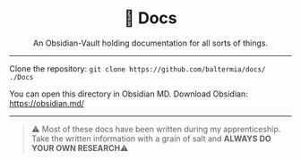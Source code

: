 <div align=center>
  <h1>📖 Docs</h1>
  An Obsidian-Vault holding documentation for all sorts of things.  
</div>

---

Clone the repository: `git clone https://github.com/baltermia/docs/ ./Docs`

You can open this directory in Obsidian MD. Download Obsidian: https://obsidian.md/

---

> ⚠️ Most of these docs have been written during my apprenticeship. Take the written information with a grain of salt and **ALWAYS DO YOUR OWN RESEARCH**⚠️
